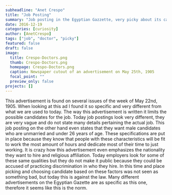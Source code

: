 ```yaml
---
subheadline: "Anet Crespo"
title: "Job Posting"
summary: "Job posting in the Egyptian Gazzette, very picky about its candidates."
date: 2016-12-19
categories: [curiosity]
author: [AnetCrespo]
tags: ["job", "doctor", "picky"]
featured: false
draft: false
image:
  title: Crespo-Doctors.png
  thumb: Crespo-Doctors.png
  homepage: Crespo-Doctors.png
  caption: Newspaper cutout of an advertisement on May 25th, 1905
  focal_point: ""
  preview_only: false
projects: []
---
```

This advertisement is found on several issues of the week of May 22nd, 1905. When looking at this ad I found it so specific and very different from what we are used to today. The way this advertisement is written it limits the possible candidates for the job. Today job postings look very different, they are very vague and do not state many details pertaining the actual job. This job posting on the other hand even states that they want male candidates who are unmarried and under 26 years of age. These specifications are put in place because they know that people with these characteristics will be fit to work the most amount of hours and dedicate most of their time to just working. It is crazy how this advertisement even emphasizes the nationality they want to hire and religious affiliation. Today employers look for some of these same qualities but they do not make it public because they could be accused of practicing discrimination in who they hire. In this time and place picking and choosing candidate based on these factors was not seen as something bad, but today this is against the law. Many different advertisements on the Egyptian Gazette are as specific as this one, therefore it seems like this is the norm.
